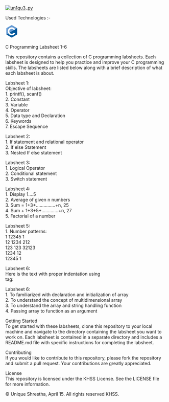 <p align="left"> <a href="https://twitter.com/un1qu3_py" target="blank"><img src="https://img.shields.io/twitter/follow/un1qu3_py?logo=twitter&style=for-the-badge" alt="un1qu3_py" /></a> </p>
Used Technologies :- 

<p align="left"> <a href="https://www.cprogramming.com/" target="_blank" rel="noreferrer"> <img src="https://raw.githubusercontent.com/devicons/devicon/master/icons/c/c-original.svg" alt="c" width="40" height="40"/> </a>

    
<br>
<br>
C Programming Labsheet 1-6

This repository contains a collection of C programming labsheets. Each labsheet is designed to help you practice and improve your C programming skills. The labsheets are listed below along with a brief description of what each labsheet is about.

Labsheet 1:<br>
    Objective of labsheet:<br>
    1. printf(), scanf()<br>
    2. Constant<br>
    3. Variable<br>
    4. Operator<br>
    5. Data type and Declaration<br>
    6. Keywords<br>
    7. Escape Sequence<br>

Labsheet 2:<br>
    1. If statement and relational operator<br>
    2. If else Statement<br>
    3. Nested If else statement<br>

Labsheet 3:<br>
    1. Logical Operator<br>
    2. Conditional statement<br>
    3. Switch statement<br>

Labsheet 4:<br>
    1. Display 1....5<br>
    2. Average of given n numbers<br>
    3. Sum = 1+3+...............+n, 25<br>
    4. Sum + 1+3+5+.............+n, 27<br>
    5. Factorial of a number<br>

Labsheet 5:<br>
    1. Number patterns:<br>
        1               12345         1<br>
        12                1234            212<br>
        123               123            32123<br>
        1234               12<br>
        12345             1<br>

Labsheet 6:<br>
Here is the text with proper indentation using <br> tag:

Labsheet 6:<br>
    1. To familiarized with declaration and initialization of array<br>
    2. To understand the concept of multidimensional array<br>
    3. To understand the array and string handling function<br>
    4. Passing array to function as an argument<br>

Getting Started<br>
To get started with these labsheets, clone this repository to your local machine and navigate to the directory containing the labsheet you want to work on. Each labsheet is contained in a separate directory and includes a README.md file with specific instructions for completing the labsheet.<br>

Contributing<br>
If you would like to contribute to this repository, please fork the repository and submit a pull request. Your contributions are greatly appreciated.<br>

License<br>
This repository is licensed under the KHSS License. See the LICENSE file for more information.<br>

© Unique Shrestha, April 15. All rights reserved KHSS.<br>
